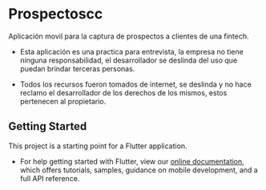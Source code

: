 # Prospectoscc

Aplicación movil para la captura de prospectos a clientes de una fintech.

- Esta aplicación es una practica para entrevista, la empresa no tiene ninguna responsabilidad, el desarrollador se deslinda del uso que puedan brindar terceras personas.

- Todos los recursos fueron tomados de internet, se deslinda y no hace reclamo el desarrollador de los derechos de los mismos, estos pertenecen al propietario.

## Getting Started

This project is a starting point for a Flutter application.

- For help getting started with Flutter, view our
[online documentation](https://flutter.dev/docs), which offers tutorials,
samples, guidance on mobile development, and a full API reference.

